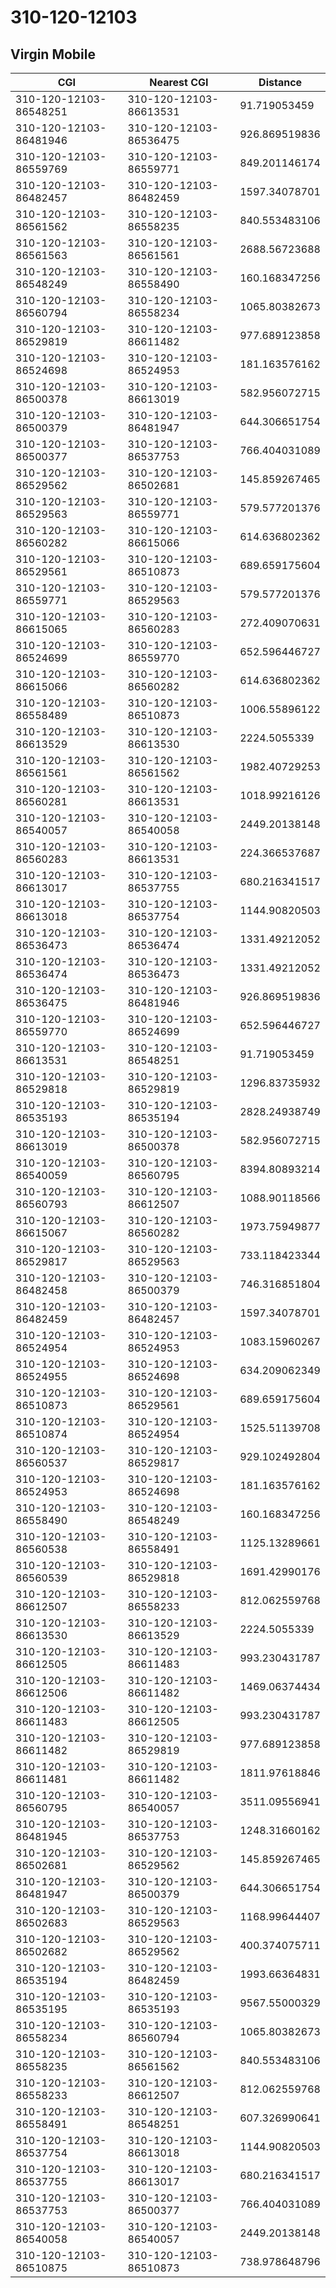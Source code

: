 # 310-120-12103
## Virgin Mobile


| CGI | Nearest CGI | Distance |
|-----|-------------|----------|
| 310-120-12103-86548251 | 310-120-12103-86613531 | 91.719053459 |
| 310-120-12103-86481946 | 310-120-12103-86536475 | 926.869519836 |
| 310-120-12103-86559769 | 310-120-12103-86559771 | 849.201146174 |
| 310-120-12103-86482457 | 310-120-12103-86482459 | 1597.34078701 |
| 310-120-12103-86561562 | 310-120-12103-86558235 | 840.553483106 |
| 310-120-12103-86561563 | 310-120-12103-86561561 | 2688.56723688 |
| 310-120-12103-86548249 | 310-120-12103-86558490 | 160.168347256 |
| 310-120-12103-86560794 | 310-120-12103-86558234 | 1065.80382673 |
| 310-120-12103-86529819 | 310-120-12103-86611482 | 977.689123858 |
| 310-120-12103-86524698 | 310-120-12103-86524953 | 181.163576162 |
| 310-120-12103-86500378 | 310-120-12103-86613019 | 582.956072715 |
| 310-120-12103-86500379 | 310-120-12103-86481947 | 644.306651754 |
| 310-120-12103-86500377 | 310-120-12103-86537753 | 766.404031089 |
| 310-120-12103-86529562 | 310-120-12103-86502681 | 145.859267465 |
| 310-120-12103-86529563 | 310-120-12103-86559771 | 579.577201376 |
| 310-120-12103-86560282 | 310-120-12103-86615066 | 614.636802362 |
| 310-120-12103-86529561 | 310-120-12103-86510873 | 689.659175604 |
| 310-120-12103-86559771 | 310-120-12103-86529563 | 579.577201376 |
| 310-120-12103-86615065 | 310-120-12103-86560283 | 272.409070631 |
| 310-120-12103-86524699 | 310-120-12103-86559770 | 652.596446727 |
| 310-120-12103-86615066 | 310-120-12103-86560282 | 614.636802362 |
| 310-120-12103-86558489 | 310-120-12103-86510873 | 1006.55896122 |
| 310-120-12103-86613529 | 310-120-12103-86613530 | 2224.5055339 |
| 310-120-12103-86561561 | 310-120-12103-86561562 | 1982.40729253 |
| 310-120-12103-86560281 | 310-120-12103-86613531 | 1018.99216126 |
| 310-120-12103-86540057 | 310-120-12103-86540058 | 2449.20138148 |
| 310-120-12103-86560283 | 310-120-12103-86613531 | 224.366537687 |
| 310-120-12103-86613017 | 310-120-12103-86537755 | 680.216341517 |
| 310-120-12103-86613018 | 310-120-12103-86537754 | 1144.90820503 |
| 310-120-12103-86536473 | 310-120-12103-86536474 | 1331.49212052 |
| 310-120-12103-86536474 | 310-120-12103-86536473 | 1331.49212052 |
| 310-120-12103-86536475 | 310-120-12103-86481946 | 926.869519836 |
| 310-120-12103-86559770 | 310-120-12103-86524699 | 652.596446727 |
| 310-120-12103-86613531 | 310-120-12103-86548251 | 91.719053459 |
| 310-120-12103-86529818 | 310-120-12103-86529819 | 1296.83735932 |
| 310-120-12103-86535193 | 310-120-12103-86535194 | 2828.24938749 |
| 310-120-12103-86613019 | 310-120-12103-86500378 | 582.956072715 |
| 310-120-12103-86540059 | 310-120-12103-86560795 | 8394.80893214 |
| 310-120-12103-86560793 | 310-120-12103-86612507 | 1088.90118566 |
| 310-120-12103-86615067 | 310-120-12103-86560282 | 1973.75949877 |
| 310-120-12103-86529817 | 310-120-12103-86529563 | 733.118423344 |
| 310-120-12103-86482458 | 310-120-12103-86500379 | 746.316851804 |
| 310-120-12103-86482459 | 310-120-12103-86482457 | 1597.34078701 |
| 310-120-12103-86524954 | 310-120-12103-86524953 | 1083.15960267 |
| 310-120-12103-86524955 | 310-120-12103-86524698 | 634.209062349 |
| 310-120-12103-86510873 | 310-120-12103-86529561 | 689.659175604 |
| 310-120-12103-86510874 | 310-120-12103-86524954 | 1525.51139708 |
| 310-120-12103-86560537 | 310-120-12103-86529817 | 929.102492804 |
| 310-120-12103-86524953 | 310-120-12103-86524698 | 181.163576162 |
| 310-120-12103-86558490 | 310-120-12103-86548249 | 160.168347256 |
| 310-120-12103-86560538 | 310-120-12103-86558491 | 1125.13289661 |
| 310-120-12103-86560539 | 310-120-12103-86529818 | 1691.42990176 |
| 310-120-12103-86612507 | 310-120-12103-86558233 | 812.062559768 |
| 310-120-12103-86613530 | 310-120-12103-86613529 | 2224.5055339 |
| 310-120-12103-86612505 | 310-120-12103-86611483 | 993.230431787 |
| 310-120-12103-86612506 | 310-120-12103-86611482 | 1469.06374434 |
| 310-120-12103-86611483 | 310-120-12103-86612505 | 993.230431787 |
| 310-120-12103-86611482 | 310-120-12103-86529819 | 977.689123858 |
| 310-120-12103-86611481 | 310-120-12103-86611482 | 1811.97618846 |
| 310-120-12103-86560795 | 310-120-12103-86540057 | 3511.09556941 |
| 310-120-12103-86481945 | 310-120-12103-86537753 | 1248.31660162 |
| 310-120-12103-86502681 | 310-120-12103-86529562 | 145.859267465 |
| 310-120-12103-86481947 | 310-120-12103-86500379 | 644.306651754 |
| 310-120-12103-86502683 | 310-120-12103-86529563 | 1168.99644407 |
| 310-120-12103-86502682 | 310-120-12103-86529562 | 400.374075711 |
| 310-120-12103-86535194 | 310-120-12103-86482459 | 1993.66364831 |
| 310-120-12103-86535195 | 310-120-12103-86535193 | 9567.55000329 |
| 310-120-12103-86558234 | 310-120-12103-86560794 | 1065.80382673 |
| 310-120-12103-86558235 | 310-120-12103-86561562 | 840.553483106 |
| 310-120-12103-86558233 | 310-120-12103-86612507 | 812.062559768 |
| 310-120-12103-86558491 | 310-120-12103-86548251 | 607.326990641 |
| 310-120-12103-86537754 | 310-120-12103-86613018 | 1144.90820503 |
| 310-120-12103-86537755 | 310-120-12103-86613017 | 680.216341517 |
| 310-120-12103-86537753 | 310-120-12103-86500377 | 766.404031089 |
| 310-120-12103-86540058 | 310-120-12103-86540057 | 2449.20138148 |
| 310-120-12103-86510875 | 310-120-12103-86510873 | 738.978648796 |
